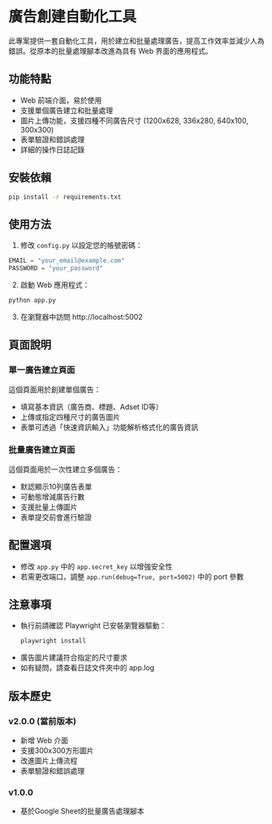 # 廣告創建自動化工具

此專案提供一套自動化工具，用於建立和批量處理廣告，提高工作效率並減少人為錯誤。從原本的批量處理腳本改進為具有 Web 界面的應用程式。

## 功能特點

- Web 前端介面，易於使用
- 支援單個廣告建立和批量處理
- 圖片上傳功能，支援四種不同廣告尺寸 (1200x628, 336x280, 640x100, 300x300)
- 表單驗證和錯誤處理
- 詳細的操作日誌記錄

## 安裝依賴

```bash
pip install -r requirements.txt
```

## 使用方法

1. 修改 `config.py` 以設定您的帳號密碼：

```python
EMAIL = "your_email@example.com"
PASSWORD = "your_password"
```

2. 啟動 Web 應用程式：

```bash
python app.py
```

3. 在瀏覽器中訪問 http://localhost:5002

## 頁面說明

### 單一廣告建立頁面

這個頁面用於創建單個廣告：
- 填寫基本資訊（廣告商、標題、Adset ID等）
- 上傳或指定四種尺寸的廣告圖片
- 表單可透過「快速資訊輸入」功能解析格式化的廣告資訊

### 批量廣告建立頁面

這個頁面用於一次性建立多個廣告：
- 默認顯示10列廣告表單
- 可動態增減廣告行數
- 支援批量上傳圖片
- 表單提交前會進行驗證

## 配置選項

- 修改 `app.py` 中的 `app.secret_key` 以增強安全性
- 若需更改端口，調整 `app.run(debug=True, port=5002)` 中的 port 參數

## 注意事項

- 執行前請確認 Playwright 已安裝瀏覽器驅動：
  ```bash
  playwright install
  ```
- 廣告圖片建議符合指定的尺寸要求
- 如有疑問，請查看日誌文件夾中的 app.log

## 版本歷史

### v2.0.0 (當前版本)
- 新增 Web 介面
- 支援300x300方形圖片
- 改進圖片上傳流程
- 表單驗證和錯誤處理

### v1.0.0
- 基於Google Sheet的批量廣告處理腳本 